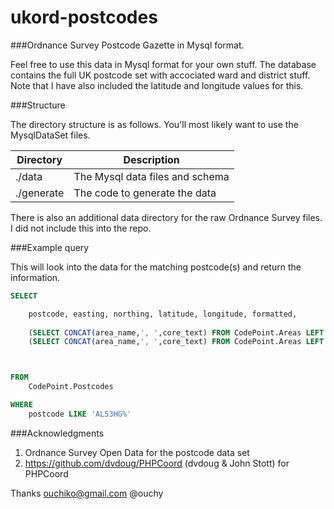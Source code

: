 # ukord-postcodes

###Ordnance Survey Postcode Gazette in Mysql format. 

Feel free to use this data in Mysql format for your own stuff.  The database contains the full UK postcode set with accociated ward and district stuff.  Note that I have also included the latitude and longitude values for this.

###Structure

The directory structure is as follows. You'll most likely want to use the MysqlDataSet files.

Directory       | Description
-------------   | --------------------------------------
./data          | The Mysql data files and schema
./generate      | The code to generate the data

There is also an additional data directory for the raw Ordnance Survey files.  I did not include this into the repo.

###Example query

This will look into the data for the matching postcode(s) and return the information.

```sql
SELECT 

	postcode, easting, northing, latitude, longitude, formatted, 
	
	(SELECT CONCAT(area_name,', ',core_text) FROM CodePoint.Areas LEFT JOIN CodePoint.AreaCodes ON AreaCodes.core_type = Areas.`core_type` WHERE Areas.area_code = Postcodes.admin_ward_code) as admin_ward,
	(SELECT CONCAT(area_name,', ',core_text) FROM CodePoint.Areas LEFT JOIN CodePoint.AreaCodes ON AreaCodes.core_type = Areas.`core_type` WHERE Areas.area_code = Postcodes.admin_district_code) as admin_district



FROM
	CodePoint.Postcodes 

WHERE
	postcode LIKE 'AL53HG%'
```

###Acknowledgments

1. Ordnance Survey Open Data for the postcode data set
2. https://github.com/dvdoug/PHPCoord (dvdoug & John Stott) for PHPCoord

Thanks
ouchiko@gmail.com
@ouchy

